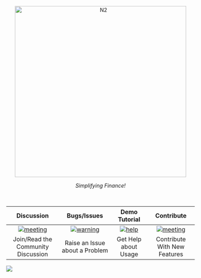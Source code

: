 <p align="center">
<img width="458" alt="N2" src="https://user-images.githubusercontent.com/78873223/225271710-28960aeb-8bb4-475d-8c4c-af323fe4b222.PNG">
</p>
<p align="center">
    <em>Simplifying Finance!</em>
</p><br>

| **Discussion** | **Bugs/Issues** | **Demo Tutorial** | **Contribute** |
| :---: | :---: | :---: | :---: |
| [![meeting](https://user-images.githubusercontent.com/6128978/149935812-31266023-cc5b-4c98-a416-1d4cf8800c0c.png)](https://github.com/devfinwiz/Dynamic-QR/discussions) | [![warning](https://user-images.githubusercontent.com/6128978/149936142-04d7cf1c-5bc5-45c1-a8e4-015454a2de48.png)](https://github.com/devfinwiz/Dynamic-QR/issues/new/choose) | [![help](https://user-images.githubusercontent.com/6128978/149937331-5ee5c00a-748d-4fbf-a9f9-e2273480d8a2.png)](https://github.com/devfinwiz/Dynamic-QR/raw/master/Tutorial.mp4) | [![meeting](https://user-images.githubusercontent.com/6128978/149935812-31266023-cc5b-4c98-a416-1d4cf8800c0c.png)](https://github.com/devfinwiz/Dynamic-QR/fork)
| Join/Read the Community Discussion | Raise an Issue about a Problem | Get Help about Usage | Contribute With New Features |

![](https://i.imgur.com/waxVImv.png)
